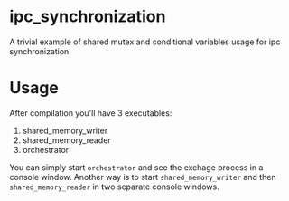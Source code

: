 # ipc_synchronization
A trivial example of shared mutex and conditional variables usage for ipc synchronization

# Usage
After compilation you'll have 3 executables:
1. shared_memory_writer
2. shared_memory_reader
3. orchestrator 

You can simply start `orchestrator` and see the exchage process in a console window. 
Another way is to start `shared_memory_writer` and then `shared_memory_reader` in two separate console windows.
